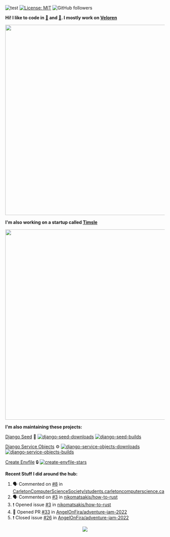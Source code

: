 ![test](https://hits.seeyoufarm.com/api/count/incr/badge.svg?url=https://github.com/AngelOnFira)
[![License: MIT](https://img.shields.io/badge/License-MIT-yellow.svg)](https://opensource.org/licenses/MIT)
![GitHub followers](https://img.shields.io/github/followers/angelonfira?style=social)

**Hi! I like to code in [:crab:](https://www.rust-lang.org/) and [:snake:](https://www.python.org/). I mostly work on [Veloren](https://veloren.net)**

<p align="center">
  <img width="600" src="https://media.discordapp.net/attachments/444005079410802699/730566298073038949/rsz_5f0656b6aa176.png">
</p>

**I'm also working on a startup called [Timsle](https://timsle.com)**

<p align="center">
  <img width="600" src="https://media.discordapp.net/attachments/444005079410802699/730566842674053130/rsz_5f0657242abb4.png">
</p>

**I'm also maintaining these projects:**

[Django Seed](https://github.com/Brobin/django-seed)
:seedling:
[![django-seed-downloads](https://pepy.tech/badge/django-seed)](https://pepy.tech/project/django-seed)
[![django-seed-builds](https://github.com/Brobin/django-seed/workflows/Test/badge.svg)](https://github.com/Brobin/django-seed)

[Django Service Objects](https://github.com/mixxorz/django-service-objects)
:gear:
[![django-service-objects-downloads](https://pepy.tech/badge/django-service-objects)](https://pepy.tech/project/django-service-objects)
[![django-service-objects-builds](https://github.com/mixxorz/django-service-objects/actions/workflows/test.yml/badge.svg)](https://github.com/mixxorz/django-service-objects/actions/workflows/test.yml)

[Create Envfile](https://github.com/SpicyPizza/create-envfile)
:lock:
[![create-envfile-stars](https://img.shields.io/github/stars/SpicyPizza/create-envfile?style=social)](https://github.com/SpicyPizza/create-envfile)

**Recent Stuff I did around the hub:**

<!--START_SECTION:activity-->
1. 🗣 Commented on [#8](https://github.com/CarletonComputerScienceSociety/students.carletoncomputerscience.ca/issues/8) in [CarletonComputerScienceSociety/students.carletoncomputerscience.ca](https://github.com/CarletonComputerScienceSociety/students.carletoncomputerscience.ca)
2. 🗣 Commented on [#3](https://github.com/nikomatsakis/how-to-rust/issues/3) in [nikomatsakis/how-to-rust](https://github.com/nikomatsakis/how-to-rust)
3. ❗️ Opened issue [#3](https://github.com/nikomatsakis/how-to-rust/issues/3) in [nikomatsakis/how-to-rust](https://github.com/nikomatsakis/how-to-rust)
4. 💪 Opened PR [#33](https://github.com/AngelOnFira/adventure-jam-2022/pull/33) in [AngelOnFira/adventure-jam-2022](https://github.com/AngelOnFira/adventure-jam-2022)
5. ❗️ Closed issue [#26](https://github.com/AngelOnFira/adventure-jam-2022/issues/26) in [AngelOnFira/adventure-jam-2022](https://github.com/AngelOnFira/adventure-jam-2022)
<!--END_SECTION:activity-->

<p align="center">
  <img src="https://github-profile-trophy.vercel.app/?username=angelonfira&column=4&theme=nord&margin-w=15&margin-h=15">
</p>
